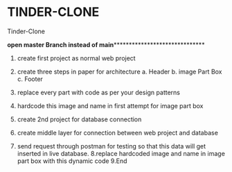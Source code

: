 # TINDER-CLONE
Tinder-Clone

**********open master Branch instead of main****************************************



1. create first project as normal web project 
2. create three steps in paper for architecture
   a. Header
   b. image Part Box
   c. Footer 
   
3.  replace every part with code as per your design patterns


4. hardcode this image and name in first attempt for image part box
5. create 2nd project for  database connection
6. create middle layer for connection between web project and database
7. send request through postman for testing so that this data will get inserted in live database. 
8.replace hardcoded image and name in image part box with this dynamic code
9.End
